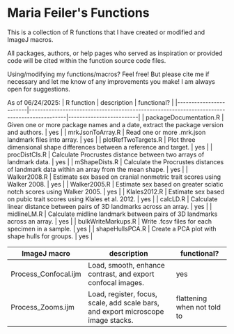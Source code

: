 # Maria Feiler's Functions

This is a collection of R functions that I have created or modified and ImageJ macros. 

All packages, authors, or help pages who served as inspiration or provided code will be cited within the function source code files. 

Using/modifying my functions/macros? Feel free! But please cite me if necessary and let me know of any improvements you make! I am always open for suggestions. 

As of 06/24/2025:
| R function             | description                                                                               | functional?             |
|------------------------|-------------------------------------------------------------------------------------------|-------------------------|
| packageDocumentation.R | Given one or more package names and a date, extract the package version and authors.      | yes                     |
| mrkJsonToArray.R       | Read one or more .mrk.json landmark files into array.                                     | yes                     |
| plotRefTwoTargets.R    | Plot three dimensional shape differences between a reference and target.                  | yes                     |
| procDistCIs.R          | Calculate Procrustes distance between two arrays of landmark data.                        | yes                     |
| mShapeDists.R          | Calculate the Procrustes distances of landmark data within an array from the mean shape.  | yes                     |
| Walker2008.R           | Estimate sex based on cranial nonmetric trait scores using Walker 2008.                   | yes                     |
| Walker2005.R           | Estimate sex based on greater sciatic notch scores using Walker 2005.                     | yes                     |
| Klales2012.R           | Estimate sex based on pubic trait scores using Klales et al. 2012.                        | yes                     |
| calcLD.R               | Calculate linear distance between pairs of 3D landmarks across an array.                  | yes                     |
| midlineLM.R            | Calculate midline landmark between pairs of 3D landmarks across an array.                 | yes                     |
| bulkWriteMarkups.R     | Write .fcsv files for each specimen in a sample.                                          | yes                     |
| shapeHullsPCA.R        | Create a PCA plot with shape hulls for groups.                                            | yes                     |

  
| ImageJ macro           | description                                                                               | functional?                 |
|------------------------|-------------------------------------------------------------------------------------------|-----------------------------|
| Process_Confocal.ijm   | Load, smooth, enhance contrast, and export confocal images.                               | yes                         |
| Process_Zooms.ijm      | Load, register, focus, scale, add scale bars, and export microscope image stacks.         | flattening when not told to |
